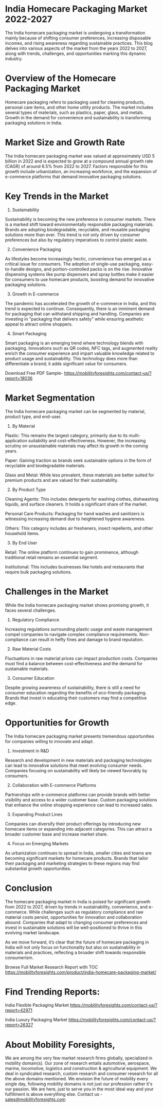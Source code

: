 # India Homecare Packaging Market 2022-2027

The India homecare packaging market is undergoing a transformation mainly because of shifting consumer preferences, increasing disposable incomes, and rising awareness regarding sustainable practices. This blog delves into various aspects of the market from the years 2022 to 2027, along with trends, challenges, and opportunities marking this dynamic industry.

# Overview of the Homecare Packaging Market

Homecare packaging refers to packaging used for cleaning products, personal care items, and other home utility products. The market includes several types of materials, such as plastics, paper, glass, and metals. Growth in the demand for convenience and sustainability is transforming packaging solutions in India.

# Market Size and Growth Rate

The India homecare packaging market was valued at approximately USD 5 billion in 2022 and is expected to grow at a compound annual growth rate (CAGR) of around 6.5% from 2022 to 2027. Factors responsible for this growth include urbanization, an increasing workforce, and the expansion of e-commerce platforms that demand innovative packaging solutions.

# Key Trends in the Market

1. Sustainability

Sustainability is becoming the new preference in consumer markets. There is a marked shift toward environmentally responsible packaging materials. Brands are adopting biodegradable, recyclable, and reusable packaging solutions more than ever. This trend is not only driven by consumer preferences but also by regulatory imperatives to control plastic waste.

2. Convenience Packaging

As lifestyles become increasingly hectic, convenience has emerged as a critical issue for consumers. The adoption of single-use packaging, easy-to-handle designs, and portion-controlled packs is on the rise. Innovative dispensing systems like pump dispensers and spray bottles make it easier for consumers to use homecare products, boosting demand for innovative packaging solutions.

3. Growth in E-commerce

The pandemic has accelerated the growth of e-commerce in India, and this trend is expected to continue. Consequently, there is an imminent demand for packaging that can withstand shipping and handling. Companies are investing in "packaging that delivers safety" while ensuring aesthetic appeal to attract online shoppers.

4. Smart Packaging

Smart packaging is an emerging trend where technology blends with packaging. Innovations such as QR codes, NFC tags, and augmented reality enrich the consumer experience and impart valuable knowledge related to product usage and sustainability. This technology does more than differentiate a brand; it adds significant value for consumers.

Download Free PDF Sample- https://mobilityforesights.com/contact-us/?report=18036

# Market Segmentation

The India homecare packaging market can be segmented by material, product type, and end-user.

1. By Material

Plastic: This remains the largest category, primarily due to its multi-application suitability and cost-effectiveness. However, the increasing scrutiny on unsustainable materials may affect its growth in the coming years.

Paper: Gaining traction as brands seek sustainable options in the form of recyclable and biodegradable materials.

Glass and Metal: While less prevalent, these materials are better suited for premium products and are valued for their sustainability.


2. By Product Type

Cleaning Agents: This includes detergents for washing clothes, dishwashing liquids, and surface cleaners. It holds a significant share of the market.

Personal Care Products: Packaging for hand washes and sanitizers is witnessing increasing demand due to heightened hygiene awareness.

Others: This category includes air fresheners, insect repellents, and other household items.

3. By End User

Retail: The online platform continues to gain prominence, although traditional retail remains an essential segment.

Institutional: This includes businesses like hotels and restaurants that require bulk packaging solutions.

# Challenges in the Market

While the India homecare packaging market shows promising growth, it faces several challenges.

1. Regulatory Compliance

Increasing regulations surrounding plastic usage and waste management compel companies to navigate complex compliance requirements. Non-compliance can result in hefty fines and damage to brand reputation.

2. Raw Material Costs

Fluctuations in raw material prices can impact production costs. Companies must find a balance between cost-effectiveness and the demand for sustainable materials.

3. Consumer Education

Despite growing awareness of sustainability, there is still a need for consumer education regarding the benefits of eco-friendly packaging. Brands that invest in educating their customers may find a competitive edge.

# Opportunities for Growth

The India homecare packaging market presents tremendous opportunities for companies willing to innovate and adapt.

1. Investment in R&D

Research and development in new materials and packaging technologies can lead to innovative solutions that meet evolving consumer needs. Companies focusing on sustainability will likely be viewed favorably by consumers.

2. Collaboration with E-commerce Platforms

Partnerships with e-commerce platforms can provide brands with better visibility and access to a wider customer base. Custom packaging solutions that enhance the online shopping experience can lead to increased sales.

3. Expanding Product Lines

Companies can diversify their product offerings by introducing new homecare items or expanding into adjacent categories. This can attract a broader customer base and increase market share.

4. Focus on Emerging Markets

As urbanization continues to spread in India, smaller cities and towns are becoming significant markets for homecare products. Brands that tailor their packaging and marketing strategies to these regions may find substantial growth opportunities.

# Conclusion

The homecare packaging market in India is poised for significant growth from 2022 to 2027, driven by trends in sustainability, convenience, and e-commerce. While challenges such as regulatory compliance and raw material costs persist, opportunities for innovation and collaboration abound. Companies that adapt to changing consumer preferences and invest in sustainable solutions will be well-positioned to thrive in this evolving market landscape.

As we move forward, it’s clear that the future of homecare packaging in India will not only focus on functionality but also on sustainability in materials and practices, reflecting a broader shift towards responsible consumerism.

Browse Full Market Research Report with TOC https://mobilityforesights.com/product/india-homecare-packaging-market/


# Find Trending Reports:

India Flexible Packaging Market https://mobilityforesights.com/contact-us/?report=42971

India Luxury Packaging Market https://mobilityforesights.com/contact-us/?report=26327


# About Mobility Foresights,
We are among the very few market research firms globally, specialized in mobility domain(s). Our zone of research entails automotive, aerospace, marine, locomotive, logistics and construction & agricultural equipment. We deal in syndicated research, custom research and consumer research for all the above domains mentioned.
We envision the future of mobility every single day, following mobility domains is not just our profession rather it's our passion. We are here, just to serve you in the most ideal way and your fulfillment is above everything else. Contact us -  sales@mobilityforesights.com 
